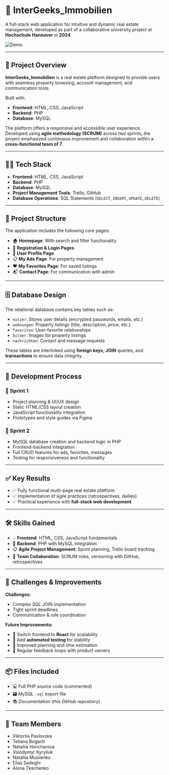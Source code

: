 # 🏡 InterGeeks_Immobilien

A full-stack web application for intuitive and dynamic real estate management, developed as part of a collaborative university project at **Hochschule Hannover** in **2024**.

![Demo](Demo.gif)

---

## 📌 Project Overview

**InterGeeks_Immobilien** is a real estate platform designed to provide users with seamless property browsing, account management, and communication tools.

Built with:
- **Frontend**: HTML, CSS, JavaScript  
- **Backend**: PHP  
- **Database**: MySQL  

The platform offers a responsive and accessible user experience.  
Developed using **agile methodology (SCRUM)** across two sprints, the project emphasized continuous improvement and collaboration within a **cross-functional team of 7**.

---

## 🧑‍💻 Tech Stack

- **Frontend**: HTML, CSS, JavaScript  
- **Backend**: PHP  
- **Database**: MySQL  
- **Project Management Tools**: Trello, GitHub  
- **Database Operations**: SQL Statements (`SELECT`, `INSERT`, `UPDATE`, `DELETE`)

---

## 📁 Project Structure

The application includes the following core pages:

- 🏠 **Homepage**: With search and filter functionality  
- 📝 **Registration & Login Pages**  
- 👤 **User Profile Page**  
- 📋 **My Ads Page**: For property management  
- ❤️ **My Favorites Page**: For saved listings  
- 📬 **Contact Page**: For communication with admin  

---

## 🗄️ Database Design

The relational database contains key tables such as:

- `nutzer`: Stores user details (encrypted passwords, emails, etc.)  
- `wohnungen`: Property listings (title, description, price, etc.)  
- `favoriten`: User-favorite relationships  
- `bilder`: Images for property listings  
- `nachrichten`: Contact and message requests  

These tables are interlinked using **foreign keys**, **JOIN** queries, and **transactions** to ensure data integrity.

---

## 🚀 Development Process

### 🔁 Sprint 1
- Project planning & UI/UX design  
- Static HTML/CSS layout creation  
- JavaScript functionality integration  
- Prototypes and style guides via Figma  

### 🧩 Sprint 2
- MySQL database creation and backend logic in PHP  
- Frontend-backend integration  
- Full CRUD features for ads, favorites, messages  
- Testing for responsiveness and functionality  

---

## ✅ Key Results

- ✅ Fully functional multi-page real estate platform  
- ✅ Implementation of agile practices (retrospectives, dailies)  
- ✅ Practical experience with **full-stack web development**

---

## 🛠️ Skills Gained

- 💡 **Frontend**: HTML, CSS, JavaScript fundamentals  
- 🔧 **Backend**: PHP with MySQL integration  
- 📋 **Agile Project Management**: Sprint planning, Trello board tracking  
- 🤝 **Team Collaboration**: SCRUM roles, versioning with GitHub, retrospectives

---

## 🔄 Challenges & Improvements

**Challenges:**  
- Complex SQL JOIN implementation  
- Tight sprint deadlines  
- Communication & role coordination  

**Future Improvements:**  
- 🔁 Switch frontend to **React** for scalability  
- 🔧 Add **automated testing** for stability  
- 🧠 Improved planning and time estimation  
- 🔄 Regular feedback loops with product owners

---

## 📦 Files Included

- 💻 Full PHP source code (commented)  
- 🗃️ MySQL `.sql` export file  
- 📚 Documentation (this GitHub repository)

---

## 🤝 Team Members

- Viktoriia Pavlovska  
- Tetiana Bogach  
- Nataliia Honcharova  
- Volodymyr Kyryliuk  
- Nataliia Musiienko  
- Elias Sadeghi  
- Alona Tkachenko  
